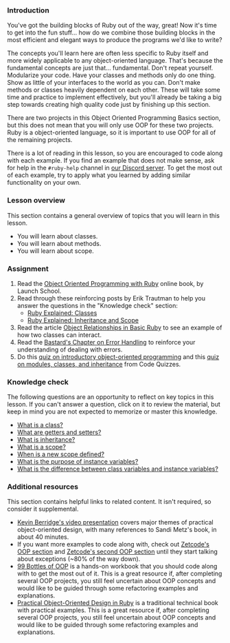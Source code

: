 ### Introduction

You've got the building blocks of Ruby out of the way, great! Now it's time to get into the fun stuff... how do we combine those building blocks in the most efficient and elegant ways to produce the programs we'd like to write?

The concepts you'll learn here are often less specific to Ruby itself and more widely applicable to any object-oriented language. That's because the fundamental concepts are just that... fundamental. Don't repeat yourself. Modularize your code. Have your classes and methods only do one thing. Show as little of your interfaces to the world as you can. Don't make methods or classes heavily dependent on each other. These will take some time and practice to implement effectively, but you'll already be taking a big step towards creating high quality code just by finishing up this section.

There are two projects in this Object Oriented Programming Basics section, but this does not mean that you will only use OOP for these two projects. Ruby is a object-oriented language, so it is important to use OOP for all of the remaining projects.

There is a lot of reading in this lesson, so you are encouraged to code along with each example. If you find an example that does not make sense, ask for help in the `#ruby-help` channel in [our Discord server](https://discord.gg/fbFCkYabZB). To get the most out of each example, try to apply what you learned by adding similar functionality on your own.

### Lesson overview

This section contains a general overview of topics that you will learn in this lesson.

- You will learn about classes.
- You will learn about methods.
- You will learn about scope.

### Assignment

<div class="lesson-content__panel" markdown="1">

1. Read the [Object Oriented Programming with Ruby](https://launchschool.com/books/oo_ruby) online book, by Launch School.
1. Read through these reinforcing posts by Erik Trautman to help you answer the questions in the "Knowledge check" section:
    - [Ruby Explained: Classes](http://www.eriktrautman.com/posts/ruby-explained-classes)
    - [Ruby Explained: Inheritance and Scope](http://www.eriktrautman.com/posts/ruby-explained-inheritance-and-scope)
1. Read the article [Object Relationships in Basic Ruby](https://medium.com/@marcellamaki/object-relationships-in-basic-ruby-1af5773fff48) to see an example of how two classes can interact.
1. Read the [Bastard's Chapter on Error Handling](http://ruby.bastardsbook.com/chapters/exception-handling/) to reinforce your understanding of dealing with errors.
1. Do this [quiz on introductory object-oriented programming](http://www.codequizzes.com/ruby/beginner/intro-object-oriented-programming) and this [quiz on modules, classes, and inheritance](http://www.codequizzes.com/ruby/beginner/modules-classes-inheritance) from Code Quizzes.

</div>

### Knowledge check

The following questions are an opportunity to reflect on key topics in this lesson. If you can't answer a question, click on it to review the material, but keep in mind you are not expected to memorize or master this knowledge.

- [What is a class?](https://launchschool.com/books/oo_ruby/read/the_object_model#classesdefineobjects)
- [What are getters and setters?](https://www.eriktrautman.com/posts/ruby-explained-classes)
- [What is inheritance?](https://www.eriktrautman.com/posts/ruby-explained-classes)
- [What is a scope?](https://www.eriktrautman.com/posts/ruby-explained-inheritance-and-scope)
- [When is a new scope defined?](https://www.eriktrautman.com/posts/ruby-explained-inheritance-and-scope)
- [What is the purpose of instance variables?](https://launchschool.com/books/oo_ruby/read/classes_and_objects_part1#instancevariables)
- [What is the difference between class variables and instance variables?](https://www.eriktrautman.com/posts/ruby-explained-classes)

### Additional resources

This section contains helpful links to related content. It isn't required, so consider it supplemental.

- [Kevin Berridge's video presentation](http://vimeo.com/91672848) covers major themes of practical object-oriented design, with many references to Sandi Metz's book, in about 40 minutes.
- If you want more examples to code along with, check out [Zetcode's OOP section](http://zetcode.com/lang/rubytutorial/oop/) and [Zetcode's second OOP section](https://zetcode.com/lang/rubytutorial/oop2/) until they start talking about exceptions (~80% of the way down).
- [99 Bottles of OOP](https://sandimetz.com/99bottles) is a hands-on workbook that you should code along with to get the most out of it. This is a great resource if, after completing several OOP projects, you still feel uncertain about OOP concepts and would like to be guided through some refactoring examples and explanations.
- [Practical Object-Oriented Design in Ruby](https://www.poodr.com/) is a traditional technical book with practical examples. This is a great resource if, after completing several OOP projects, you still feel uncertain about OOP concepts and would like to be guided through some refactoring examples and explanations.
